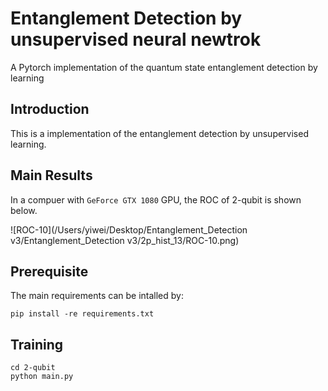 # Entanglement Detection by unsupervised neural newtrok

A Pytorch implementation of the quantum state entanglement detection by learning

## Introduction

This is a implementation of the entanglement detection by unsupervised learning. 

## Main Results

In a compuer with `GeForce GTX 1080` GPU, the ROC of 2-qubit is shown below.

![ROC-10](/Users/yiwei/Desktop/Entanglement_Detection v3/Entanglement_Detection v3/2p_hist_13/ROC-10.png)

## Prerequisite

The main requirements can be intalled by:

```
pip install -re requirements.txt
```

## Training

```
cd 2-qubit
python main.py
```

